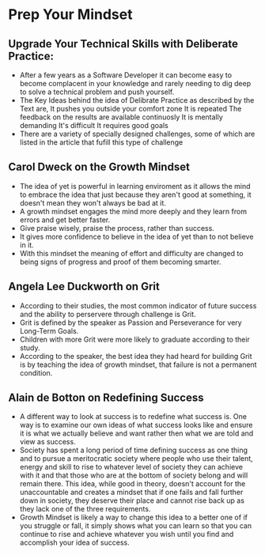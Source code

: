 # Prep Your Mindset

## Upgrade Your Technical Skills with Deliberate Practice:
- After a few years as a Software Developer it can become easy to become complacent in your knowledge and rarely needing to dig deep to solve a technical problem and push yourself.
- The Key Ideas behind the idea of Delibrate Practice as described by the Text are,
It pushes you outside your comfort zone
It is repeated
The feedback on the results are available continuosly
It is mentally demanding
It's difficult
It requires good goals
- There are a variety of specially designed challenges, some of which are listed in the article that fufill this type of challenge
## Carol Dweck on the Growth Mindset
- The idea of yet is powerful in learning enviroment as it allows the mind to embrace the idea that just because they aren't good at something, it doesn't mean they won't always be bad at it.
- A growth mindset engages the mind more deeply and they learn from errors and get better faster.
- Give praise wisely, praise the process, rather than success.
- It gives more confidence to believe in the idea of yet than to not believe in it.
- With this mindset the meaning of effort and difficulty are changed to being signs of progress and proof of them becoming smarter.
## Angela Lee Duckworth on Grit
- According to their studies, the most common indicator of future success and the ability to perservere through challenge is Grit.
- Grit is defined by the speaker as Passion and Perseverance for very Long-Term Goals.
- Children with more Grit were more likely to graduate according to their study.
- According to the speaker, the best idea they had heard for building Grit is by teaching the idea of growth mindset, that failure is not a permanent condition.
## Alain de Botton on Redefining Success
- A different way to look at success is to redefine what success is.
One way is to examine our own ideas of what success looks like and ensure it is what we actually believe and want rather then what we are told and view as success.
- Society has spent a long period of time defining success as one thing and to pursue a meritocratic society where people who use their talent, energy and skill to rise to whatever level of society they can achieve with it and that those who are at the bottom of society belong and will remain there. This idea, while good in theory, doesn't account for the unaccountable and creates a mindset that if one fails and fall further down in society, they deserve their place and cannot rise back up as they lack one of the three requirements.
- Growth Mindset is likely a way to change this idea to a better one of if you struggle or fall, it simply shows what you can learn so that you can continue to rise and achieve whatever you wish until you find and accomplish your idea of success.